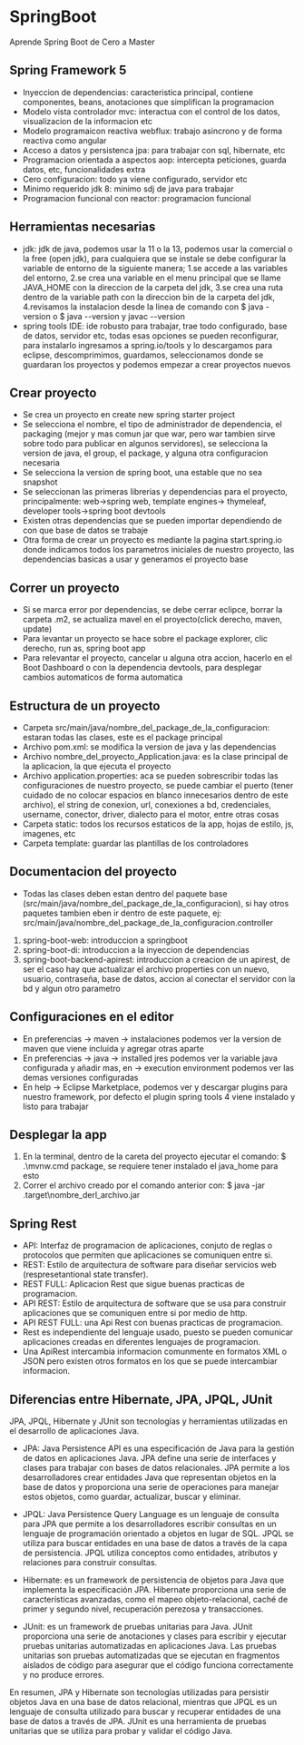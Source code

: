 # SpringBoot

Aprende Spring Boot de Cero a Master

## Spring Framework 5

- Inyeccion de dependencias: caracteristica principal, contiene componentes, beans, anotaciones que simplifican la programacion
- Modelo vista controlador mvc: interactua con el control de los datos, visualizacion de la informacion etc
- Modelo programaicon reactiva webflux: trabajo asincrono y de forma reactiva como angular
- Acceso a datos y persistenca jpa: para trabajar con sql, hibernate, etc
- Programacion orientada a aspectos aop: intercepta peticiones, guarda datos, etc, funcionalidades extra
- Cero configuracion: todo ya viene configurado, servidor etc
- Minimo requerido jdk 8: minimo sdj de java para trabajar
- Programacion funcional con reactor: programacion funcional

## Herramientas necesarias

- jdk: jdk de java, podemos usar la 11 o la 13, podemos usar la comercial o la free (open jdk), para cualquiera que se instale se debe configurar la variable de entorno de la siguiente manera; 1.se accede a las variables del entorno, 2.se crea una variable en el menu principal que se llame JAVA_HOME con la direccion de la carpeta del jdk, 3.se crea una ruta dentro de la variable path con la direccion bin de la carpeta del jdk, 4.revisamos la instalacion desde la linea de comando con $ java -version o $ java --version y javac --version
- spring tools IDE: ide robusto para trabajar, trae todo configurado, base de datos, servidor etc, todas esas opciones se pueden reconfigurar, para instalarlo ingresamos a spring.io/tools y lo descargamos para eclipse, descomprimimos, guardamos, seleccionamos donde se guardaran los proyectos y podemos empezar a crear proyectos nuevos

## Crear proyecto

- Se crea un proyecto en create new spring starter project
- Se selecciona el nombre, el tipo de administrador de dependencia, el packaging (mejor y mas comun jar que war, pero war tambien sirve sobre todo para publicar en algunos servidores), se selecciona la version de java, el group, el package, y alguna otra configuracion necesaria
- Se selecciona la version de spring boot, una estable que no sea snapshot
- Se seleccionan las primeras librerias y dependencias para el proyecto, principalmente: web->spring web, template engines-> thymeleaf, developer tools->spring boot devtools
- Existen otras dependencias que se pueden importar dependiendo de con que base de datos se trabaje
- Otra forma de crear un proyecto es mediante la pagina start.spring.io donde indicamos todos los parametros iniciales de nuestro proyecto, las dependencias basicas a usar y generamos el proyecto base

## Correr un proyecto

- Si se marca error por dependencias, se debe cerrar eclipce, borrar la carpeta .m2, se actualiza mavel en el proyecto(click derecho, maven, update)
- Para levantar un proyecto se hace sobre el package explorer, clic derecho, run as, spring boot app
- Para relevantar el proyecto, cancelar u alguna otra accion, hacerlo en el Boot Dashboard o con la dependencia devtools, para desplegar cambios automaticos de forma automatica

## Estructura de un proyecto

- Carpeta src/main/java/nombre_del_package_de_la_configuracion: estaran todas las clases, este es el package principal
- Archivo pom.xml: se modifica la version de java y las dependencias
- Archivo nombre_del_proyecto_Application.java: es la clase principal de la aplicacion, la que ejecuta el proyecto
- Archivo application.properties: aca se pueden sobrescribir todas las configuraciones de nuestro proyecto, se puede cambiar el puerto (tener cuidado de no colocar espacios en blanco innecesarios dentro de este archivo), el string de conexion, url, conexiones a bd, credenciales, username, conector, driver, dialecto para el motor, entre otras cosas
- Carpeta static: todos los recursos estaticos de la app, hojas de estilo, js, imagenes, etc
- Carpeta template: guardar las plantillas de los controladores

## Documentacion del proyecto

- Todas las clases deben estan dentro del paquete base (src/main/java/nombre_del_package_de_la_configuracion), si hay otros paquetes tambien eben ir dentro de este paquete, ej: src/main/java/nombre_del_package_de_la_configuracion.controller

1. spring-boot-web: introduccion a springboot
2. spring-boot-di: introduccion a la inyeccion de dependencias
3. spring-boot-backend-apirest: introduccion a creacion de un apirest, de ser el caso hay que actualizar el archivo properties con un nuevo, usuario, contraseña, base de datos, accion al conectar el servidor con la bd y algun otro parametro

## Configuraciones en el editor

- En preferencias -> maven -> instalaciones podemos ver la version de maven que viene incluida y agregar otras aparte
- En preferencias -> java -> installed jres podemos ver la variable java configurada y añadir mas, en -> execution environment podemos ver las demas versiones configuradas
- En help -> Eclipse Marketplace, podemos ver y descargar plugins para nuestro framework, por defecto el plugin spring tools 4 viene instalado y listo para trabajar

## Desplegar la app

1. En la terminal, dentro de la careta del proyecto ejecutar el comando: $ .\mvnw.cmd package, se requiere tener instalado el java_home para esto
2. Correr el archivo creado por el comando anterior con: $ java -jar .target\nombre_derl_archivo.jar

## Spring Rest

- API: Interfaz de programacion de aplicaciones, conjuto de reglas o protocolos que permiten que aplicaciones se comuniquen entre si.
- REST: Estilo de arquitectura de software para diseñar servicios web (respresetantional state transfer).
- REST FULL: Aplicacion Rest que sigue buenas practicas de programacion.
- API REST: Estilo de arquitectura de software que se usa para construir aplicaciones que se comuniquen entre si por medio de http.
- API REST FULL: una Api Rest con buenas practicas de programacion.
- Rest es independiente del lenguaje usado, puesto se pueden comunicar aplicaciones creadas en diferentes lenguajes de programacion.
- Una ApiRest intercambia informacion comunmente en formatos XML o JSON pero existen otros formatos en los que se puede intercambiar informacion.

## Diferencias entre Hibernate, JPA, JPQL, JUnit

JPA, JPQL, Hibernate y JUnit son tecnologías y herramientas utilizadas en el desarrollo de aplicaciones Java.

- JPA: Java Persistence API es una especificación de Java para la gestión de datos en aplicaciones Java. JPA define una serie de interfaces y clases para trabajar con bases de datos relacionales. JPA permite a los desarrolladores crear entidades Java que representan objetos en la base de datos y proporciona una serie de operaciones para manejar estos objetos, como guardar, actualizar, buscar y eliminar.

- JPQL: Java Persistence Query Language es un lenguaje de consulta para JPA que permite a los desarrolladores escribir consultas en un lenguaje de programación orientado a objetos en lugar de SQL. JPQL se utiliza para buscar entidades en una base de datos a través de la capa de persistencia. JPQL utiliza conceptos como entidades, atributos y relaciones para construir consultas.

- Hibernate: es un framework de persistencia de objetos para Java que implementa la especificación JPA. Hibernate proporciona una serie de características avanzadas, como el mapeo objeto-relacional, caché de primer y segundo nivel, recuperación perezosa y transacciones.

- JUnit: es un framework de pruebas unitarias para Java. JUnit proporciona una serie de anotaciones y clases para escribir y ejecutar pruebas unitarias automatizadas en aplicaciones Java. Las pruebas unitarias son pruebas automatizadas que se ejecutan en fragmentos aislados de código para asegurar que el código funciona correctamente y no produce errores.

En resumen, JPA y Hibernate son tecnologías utilizadas para persistir objetos Java en una base de datos relacional, mientras que JPQL es un lenguaje de consulta utilizado para buscar y recuperar entidades de una base de datos a través de JPA. JUnit es una herramienta de pruebas unitarias que se utiliza para probar y validar el código Java.

